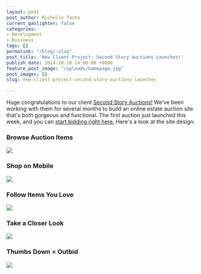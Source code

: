 ```yaml
---
layout: post
post_author: Michelle Taute
current_gaslighter: false
categories:
- Development
- Business
tags: []
permalink: "/blog/:slug"
post_title: 'New Client Project: Second Story Auctions Launches!'
publish_date: 2014-10-10 14:00:00 +0000
feature_post_image: "/uploads/homepage.jpg"
post_images: []
slug: new-client-project-second-story-auctions-launches

---
```


Huge congratulations to our client [Second Story Auctions!](http://www.secondstoryauctions.com) We've been working with them for several months to build an online estate auction site that's both gorgeous and functional. The first auction just launched this week, and you can [start bidding right here.](http://www.secondstoryauctions.com) Here's a look at the site design:

### Browse Auction Items
![](https://gaslight-blog.s3.amazonaws.com/new-client-project-second-story-auctions-launches/browse.jpg)


### Shop on Mobile
![](https://gaslight-blog.s3.amazonaws.com/new-client-project-second-story-auctions-launches/mobile-browse.jpg)


### Follow Items You Love
![](https://gaslight-blog.s3.amazonaws.com/new-client-project-second-story-auctions-launches/following.jpg)


### Take a Closer Look
![](https://gaslight-blog.s3.amazonaws.com/new-client-project-second-story-auctions-launches/bid_page-no_bid.jpg)


### Thumbs Down = Outbid
![](https://gaslight-blog.s3.amazonaws.com/new-client-project-second-story-auctions-launches/bid_page-losing_bid.jpg)
